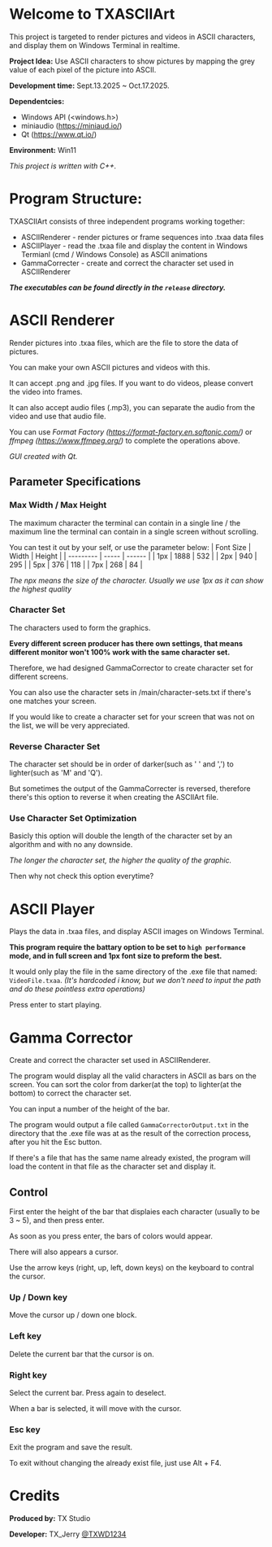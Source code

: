 # Welcome to TXASCIIArt
This project is targeted to render pictures and videos in ASCII characters, and display them on Windows Terminal in realtime.

**Project Idea:** Use ASCII characters to show pictures by mapping the grey value of each pixel of the picture into ASCII.

**Development time:** Sept.13.2025 ~ Oct.17.2025.

**Dependentcies:** 
- Windows API (<windows.h>)
- miniaudio (https://miniaud.io/)
- Qt (https://www.qt.io/)
  
**Environment:** Win11

*This project is written with C++.*

# Program Structure:
TXASCIIArt consists of three independent programs working together:
- ASCIIRenderer - render pictures or frame sequences into .txaa data files
- ASCIIPlayer - read the .txaa file and display the content in Windows Termianl (cmd / Windows Console) as ASCII animations
- GammaCorrecter - create and correct the character set used in ASCIIRenderer

***The executables can be found directly in the `release` directory.*** 

# ASCII Renderer
Render pictures into .txaa files, which are the file to store the data of pictures.

You can make your own ASCII pictures and videos with this.

It can accept .png and .jpg files. If you want to do videos, please convert the video into frames.

It can also accept audio files (.mp3), you can separate the audio from the video and use that audio file.

You can use *Format Factory (https://format-factory.en.softonic.com/)* or *ffmpeg (https://www.ffmpeg.org/)* to complete the operations above.

*GUI created with Qt.*

## Parameter Specifications
### Max Width / Max Height
The maximum character the terminal can contain in a single line / the maximum line the terminal can contain in a single screen without scrolling.

You can test it out by your self, or use the parameter below:
| Font Size | Width | Height |
| --------- | ----- | ------ |
| 1px       | 1888  | 532    |
| 2px       | 940   | 295    |
| 5px       | 376   | 118    |
| 7px       | 268   | 84     |

*The npx means the size of the character. Usually we use 1px as it can show the highest quality*

### Character Set
The characters used to form the graphics.

**Every different screen producer has there own settings, that means different monitor won't 100% work with the same character set.**

Therefore, we had designed GammaCorrector to create character set for different screens.

You can also use the character sets in /main/character-sets.txt if there's one matches your screen.

If you would like to create a character set for your screen that was not on the list, we will be very appreciated.

### Reverse Character Set
The character set should be in order of darker(such as ' ' and ',') to lighter(such as 'M' and 'Q').

But sometimes the output of the GammaCorrecter is reversed, therefore there's this option to reverse it when creating the ASCIIArt file.

### Use Character Set Optimization
Basicly this option will double the length of the character set by an algorithm and with no any downside.

*The longer the character set, the higher the quality of the graphic.*

Then why not check this option everytime?

# ASCII Player
Plays the data in .txaa files, and display ASCII images on Windows Terminal.

**This program require the battary option to be set to `high performance` mode, and in full screen and 1px font size to preform the best.**

It would only play the file in the same directory of the .exe file that named: `VideoFile.txaa`. *(It's hardcoded i know, but we don't need to input the path and do these pointless extra operations)*

Press enter to start playing.

# Gamma Corrector
Create and correct the character set used in ASCIIRenderer.

The program would display all the valid characters in ASCII as bars on the screen. You can sort the color from darker(at the top) to lighter(at the bottom) to correct the character set.

You can input a number of the height of the bar.

The program would output a file called `GammaCorrectorOutput.txt` in the directory that the .exe file was at as the result of the correction process, after you hit the Esc button.

If there's a file that has the same name already existed, the program will load the content in that file as the character set and display it.

## Control
First enter the height of the bar that displaies each character (usually to be 3 ~ 5), and then press enter.

As soon as you press enter, the bars of colors would appear.

There will also appears a cursor.

Use the arrow keys (right, up, left, down keys) on the keyboard to contral the cursor.

### Up / Down key
Move the cursor up / down one block.

### Left key
Delete the current bar that the cursor is on.

### Right key
Select the current bar. Press again to deselect.

When a bar is selected, it will move with the cursor.

### Esc key
Exit the program and save the result.

To exit without changing the already exist file, just use Alt + F4.

# Credits
**Produced by:** TX Studio

**Developer:** TX_Jerry [@TXWD1234](https://github.com/TXWD1234)
